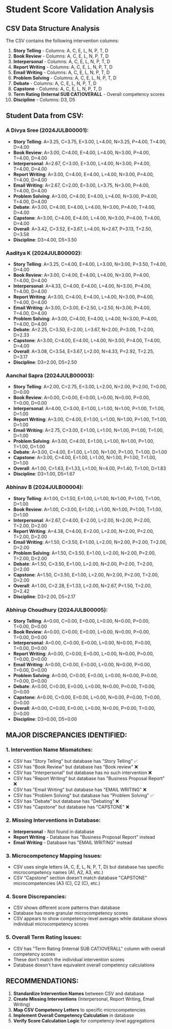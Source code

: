 # Student Score Validation Analysis

## CSV Data Structure Analysis

The CSV contains the following intervention columns:
1. **Story Telling** - Columns: A, C, E, L, N, P, T, D
2. **Book Review** - Columns: A, C, E, L, N, P, T, D  
3. **Interpersonal** - Columns: A, C, E, L, N, P, T, D
4. **Report Writing** - Columns: A, C, E, L, N, P, T, D
5. **Email Writing** - Columns: A, C, E, L, N, P, T, D
6. **Problem Solving** - Columns: A, C, E, L, N, P, T, D
7. **Debate** - Columns: A, C, E, L, N, P, T, D
8. **Capstone** - Columns: A, C, E, L, N, P, T, D
9. **Term Rating (Internal SUB CAT)OVERALL** - Overall competency scores
10. **Discipline** - Columns: D3, D5

## Student Data from CSV:

### A Divya Sree (2024JULB00001):
- **Story Telling**: A=3.25, C=3.75, E=3.00, L=4.00, N=3.25, P=4.00, T=4.00, D=4.00
- **Book Review**: A=3.00, C=4.00, E=4.00, L=4.00, N=3.00, P=4.00, T=4.00, D=4.00
- **Interpersonal**: A=2.67, C=3.00, E=3.00, L=4.00, N=3.00, P=4.00, T=4.00, D=4.00
- **Report Writing**: A=3.00, C=4.00, E=4.00, L=4.00, N=3.00, P=4.00, T=4.00, D=4.00
- **Email Writing**: A=2.67, C=2.00, E=3.00, L=3.75, N=3.00, P=4.00, T=4.00, D=4.00
- **Problem Solving**: A=3.00, C=4.00, E=4.00, L=4.00, N=3.00, P=4.00, T=4.00, D=4.00
- **Debate**: A=3.00, C=4.00, E=4.00, L=4.00, N=3.00, P=4.00, T=4.00, D=4.00
- **Capstone**: A=3.00, C=4.00, E=4.00, L=4.00, N=3.00, P=4.00, T=4.00, D=4.00
- **Overall**: A=3.42, C=3.52, E=3.67, L=4.00, N=2.67, P=3.13, T=2.50, D=3.58
- **Discipline**: D3=4.00, D5=3.50

### Aaditya K (2024JULB00002):
- **Story Telling**: A=3.25, C=4.00, E=4.00, L=3.00, N=3.00, P=3.50, T=4.00, D=4.00
- **Book Review**: A=3.00, C=4.00, E=4.00, L=4.00, N=3.00, P=4.00, T=4.00, D=4.00
- **Interpersonal**: A=4.33, C=4.00, E=4.00, L=4.00, N=3.00, P=4.00, T=4.00, D=4.00
- **Report Writing**: A=3.00, C=4.00, E=4.00, L=4.00, N=3.00, P=4.00, T=4.00, D=4.00
- **Email Writing**: A=3.00, C=3.00, E=2.50, L=2.50, N=3.00, P=4.00, T=4.00, D=4.00
- **Problem Solving**: A=3.00, C=4.00, E=4.00, L=4.00, N=3.00, P=4.00, T=4.00, D=4.00
- **Debate**: A=2.25, C=3.50, E=2.00, L=3.67, N=2.00, P=3.00, T=2.00, D=2.33
- **Capstone**: A=3.00, C=4.00, E=4.00, L=4.00, N=3.00, P=4.00, T=4.00, D=4.00
- **Overall**: A=3.08, C=3.54, E=3.67, L=2.00, N=4.33, P=2.92, T=2.25, D=3.17
- **Discipline**: D3=2.00, D5=2.50

### Aanchal Sapra (2024JULB00003):
- **Story Telling**: A=2.00, C=2.75, E=3.00, L=2.00, N=2.00, P=2.00, T=0.00, D=0.00
- **Book Review**: A=0.00, C=0.00, E=0.00, L=0.00, N=0.00, P=0.00, T=0.00, D=0.00
- **Interpersonal**: A=4.00, C=3.00, E=1.00, L=1.00, N=1.00, P=1.00, T=1.00, D=1.00
- **Report Writing**: A=3.00, C=4.00, E=1.00, L=1.00, N=1.00, P=1.00, T=1.00, D=1.00
- **Email Writing**: A=2.75, C=3.00, E=1.00, L=1.00, N=1.00, P=1.00, T=1.00, D=1.00
- **Problem Solving**: A=3.00, C=4.00, E=1.00, L=1.00, N=1.00, P=1.00, T=1.00, D=1.00
- **Debate**: A=3.00, C=4.00, E=1.00, L=1.00, N=1.00, P=1.00, T=1.00, D=1.00
- **Capstone**: A=3.00, C=4.00, E=1.00, L=1.00, N=1.00, P=1.00, T=1.00, D=1.00
- **Overall**: A=1.00, C=1.63, E=1.33, L=1.00, N=4.00, P=1.40, T=1.00, D=1.83
- **Discipline**: D3=1.00, D5=1.67

### Abhinav B (2024JULB00004):
- **Story Telling**: A=1.00, C=1.50, E=1.00, L=1.00, N=1.00, P=1.00, T=1.00, D=1.00
- **Book Review**: A=1.00, C=3.00, E=1.00, L=1.00, N=1.00, P=1.00, T=1.00, D=1.00
- **Interpersonal**: A=2.67, C=4.00, E=2.00, L=2.00, N=2.00, P=2.00, T=2.00, D=2.00
- **Report Writing**: A=4.38, C=4.00, E=2.00, L=2.00, N=2.00, P=2.00, T=2.00, D=2.00
- **Email Writing**: A=1.50, C=3.50, E=1.00, L=2.00, N=2.00, P=2.00, T=2.00, D=2.00
- **Problem Solving**: A=1.50, C=3.50, E=1.00, L=2.00, N=2.00, P=2.00, T=2.00, D=2.00
- **Debate**: A=1.50, C=3.50, E=1.00, L=2.00, N=2.00, P=2.00, T=2.00, D=2.00
- **Capstone**: A=1.50, C=3.50, E=1.00, L=2.00, N=2.00, P=2.00, T=2.00, D=2.00
- **Overall**: A=1.00, C=2.28, E=1.33, L=2.00, N=2.67, P=1.50, T=2.00, D=2.42
- **Discipline**: D3=2.00, D5=2.17

### Abhirup Choudhury (2024JULB00005):
- **Story Telling**: A=0.00, C=0.00, E=0.00, L=0.00, N=0.00, P=0.00, T=0.00, D=0.00
- **Book Review**: A=0.00, C=0.00, E=0.00, L=0.00, N=0.00, P=0.00, T=0.00, D=0.00
- **Interpersonal**: A=0.00, C=0.00, E=0.00, L=0.00, N=0.00, P=0.00, T=0.00, D=0.00
- **Report Writing**: A=0.00, C=0.00, E=0.00, L=0.00, N=0.00, P=0.00, T=0.00, D=0.00
- **Email Writing**: A=0.00, C=0.00, E=0.00, L=0.00, N=0.00, P=0.00, T=0.00, D=0.00
- **Problem Solving**: A=0.00, C=0.00, E=0.00, L=0.00, N=0.00, P=0.00, T=0.00, D=0.00
- **Debate**: A=0.00, C=0.00, E=0.00, L=0.00, N=0.00, P=0.00, T=0.00, D=0.00
- **Capstone**: A=0.00, C=0.00, E=0.00, L=0.00, N=0.00, P=0.00, T=0.00, D=0.00
- **Overall**: A=0.00, C=0.00, E=0.00, L=0.00, N=0.00, P=0.00, T=0.00, D=0.00
- **Discipline**: D3=0.00, D5=0.00

## MAJOR DISCREPANCIES IDENTIFIED:

### 1. **Intervention Name Mismatches:**
- CSV has "Story Telling" but database has "Story Telling" ✅
- CSV has "Book Review" but database has "Book review" ❌
- CSV has "Interpersonal" but database has no such intervention ❌
- CSV has "Report Writing" but database has "Business Proposal Report" ❌
- CSV has "Email Writing" but database has "EMAIL WRITING" ❌
- CSV has "Problem Solving" but database has "Problem Solving" ✅
- CSV has "Debate" but database has "Debating" ❌
- CSV has "Capstone" but database has "CAPSTONE" ❌

### 2. **Missing Interventions in Database:**
- **Interpersonal** - Not found in database
- **Report Writing** - Database has "Business Proposal Report" instead
- **Email Writing** - Database has "EMAIL WRITING" instead

### 3. **Microcompetency Mapping Issues:**
- CSV uses single letters (A, C, E, L, N, P, T, D) but database has specific microcompetency names (A1, A2, A3, etc.)
- CSV "Capstone" section doesn't match database "CAPSTONE" microcompetencies (A3 (C), C2 (C), etc.)

### 4. **Score Discrepancies:**
- CSV shows different score patterns than database
- Database has more granular microcompetency scores
- CSV appears to show competency-level averages while database shows individual microcompetency scores

### 5. **Overall Term Rating Issues:**
- CSV has "Term Rating (Internal SUB CAT)OVERALL" column with overall competency scores
- These don't match the individual intervention scores
- Database doesn't have equivalent overall competency calculations

## RECOMMENDATIONS:

1. **Standardize Intervention Names** between CSV and database
2. **Create Missing Interventions** (Interpersonal, Report Writing, Email Writing)
3. **Map CSV Competency Letters** to specific microcompetencies
4. **Implement Overall Competency Calculation** in database
5. **Verify Score Calculation Logic** for competency-level aggregations


